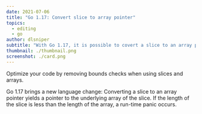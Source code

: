 ```yaml
---
date: 2021-07-06
title: "Go 1.17: Convert slice to array pointer"
topics:
  - editing
  - go
author: dlsniper
subtitle: "With Go 1.17, it is possible to covert a slice to an array pointer"
thumbnail: ./thumbnail.png
screenshot: ./card.png
---
```


Optimize your code by removing bounds checks when using slices and arrays.

Go 1.17 brings a new language change: Converting a slice to an array pointer yields a pointer to the underlying array of the slice. If the length of the slice is less than the length of the array, a run-time panic occurs.
